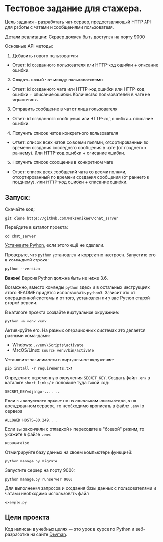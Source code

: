 # Тестовое задание для стажера. 

Цель задания – разработать чат-сервер, предоставляющий HTTP API для работы с чатами и сообщениями пользователя.

Детали реализации:
Сервер должен быть доступен на порту 9000

Основные API методы:

1. Добавить нового пользователя
- Ответ: id созданного пользователя или HTTP-код ошибки + описание ошибки.

2. Создать новый чат между пользователями
- Ответ: id созданного чата или HTTP-код ошибки или HTTP-код ошибки + описание ошибки.
Количество пользователей в чате не ограничено.

3. Отправить сообщение в чат от лица пользователя
- Ответ: id созданного сообщения или HTTP-код ошибки + описание ошибки.

4. Получить список чатов конкретного пользователя
- Ответ: cписок всех чатов со всеми полями, отсортированный по времени создания последнего сообщения в чате (от позднего к раннему). Или HTTP-код ошибки + описание ошибки.

5. Получить список сообщений в конкретном чате
- Ответ: список всех сообщений чата со всеми полями, отсортированный по времени создания сообщения (от раннего к позднему). Или HTTP-код ошибки + описание ошибки.

## Запуск:

Скачайте код:
```
git clone https://github.com/MaksAnikeev/chat_server
```

Перейдите в каталог проекта:
```
cd chat_server
```

[Установите Python](https://www.python.org/), если этого ещё не сделали.

Проверьте, что `python` установлен и корректно настроен. Запустите его в командной строке:
```
python --version
```
**Важно!** Версия Python должна быть не ниже 3.6.

Возможно, вместо команды `python` здесь и в остальных инструкциях этого README придётся использовать `python3`. Зависит это от операционной системы и от того, установлен ли у вас Python старой второй версии.

В каталоге проекта создайте виртуальное окружение:
```
python -m venv venv
```
Активируйте его. На разных операционных системах это делается разными командами:

- Windows: `.\venv\Scripts\activate`
- MacOS/Linux: `source venv/bin/activate`


Установите зависимости в виртуальное окружение:
```
pip install -r requirements.txt
```

Определите переменную окружения `SECRET_KEY`. Создать файл `.env` в каталоге `short_links/` и положите туда такой код:
```
SECRET_KEY=django-.......
```

Если вы запускаете проект не на локальном компьютере, а на арендованном сервере,
то необходимо прописать в файле `.env` ip сервера
```
ALLOWED_HOSTS=80.249....
```

Если вы закончили с отладкой и переходите в "боевой" режим, то укажите
в файле `.env`:
```
DEBUG=False
```

Отмигрируйте базу данных на своем компьютере функцией:

```
python manage.py migrate
```

Запустите сервер на порту 9000:

```
python manage.py runserver 9000
```

Для выполнения запросов и создания базы данных с пользователями и чатами необходимо использовать файл
```
example.py
```

## Цели проекта

Код написан в учебных целях — это урок в курсе по Python и веб-разработке на сайте [Devman](https://dvmn.org).
